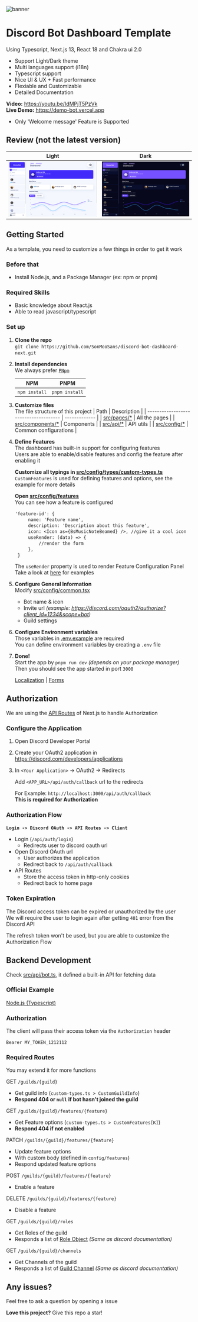 ![banner](./document/4B9E09C4-48F7-47B4-9622-93A43912BE63.png)

# Discord Bot Dashboard Template

Using Typescript, Next.js 13, React 18 and Chakra ui 2.0

- Support Light/Dark theme
- Multi languages support (i18n)
- Typescript support
- Nice UI & UX + Fast performance
- Flexiable and Customizable
- Detailed Documentation

**Video:** https://youtu.be/IdMPjT5PzVk <br/>
**Live Demo:** https://demo-bot.vercel.app

- Only 'Welcome message' Feature is Supported

## Review (not the latest version)

|                  Light                   |                  Dark                  |
| :--------------------------------------: | :------------------------------------: |
| ![light-mode](./document/home-light.png) | ![dark-mode](./document/home-dark.png) |

## Getting Started

As a template, you need to customize a few things in order to get it work

### Before that

- Install Node.js, and a Package Manager (ex: npm or pnpm)

### Required Skills

- Basic knowledge about React.js
- Able to read javascript/typescript

### Set up

1. **Clone the repo**
   <br>
   `git clone https://github.com/SonMooSans/discord-bot-dashboard-next.git`
2. **Install dependencies**
   <br>
   We always prefer [`PNpm`](https://pnpm.io)

   |      NPM      |      PNPM      |
   | :-----------: | :------------: |
   | `npm install` | `pnpm install` |

3. **Customize files**
   <br>
   The file structure of this project
   | Path | Description |
   | ------------------------------------- | ------------- |
   | [src/pages/\*](./src/pages) | All the pages |
   | [src/components/\*](./src/components) | Components |
   | [src/api/\*](./src/api) | API utils |
   | [src/config/\*](./src/api) | Common configurations |
4. **Define Features**
   <br>
   The dashboard has built-in support for configuring features
   <br>
   Users are able to enable/disable features and config the feature after enabling it

   **Customize all typings in [src/config/types/custom-types.ts](./src/config/types/custom-types.ts)**
   <br>
   `CustomFeatures` is used for defining features and options, see the example for more details

   **Open [src/config/features](./src/config/features.tsx)**
   <br>
   You can see how a feature is configured

   ```tsx
   'feature-id': {
        name: 'Feature name',
        description: 'Description about this feature',
        icon: <Icon as={BsMusicNoteBeamed} />, //give it a cool icon
        useRender: (data) => {
            //render the form
        },
    }
   ```

   The `useRender` property is used to render Feature Configuration Panel <br>
   Take a look at [here](./src/config/example/WelcomeMessageFeature.tsx) for examples

5. **Configure General Information**
   <br>
   Modify [src/config/common.tsx](./src/config/common.tsx)
   - Bot name & icon
   - Invite url _(example: https://discord.com/oauth2/authorize?client_id=1234&scope=bot)_
   - Guild settings
6. **Configure Environment variables**
   <br>
   Those variables in [.env.example](./.env.example) are required
   <br>
   You can define environment variables by creating a `.env` file
7. **Done!**
   <br>
   Start the app by `pnpm run dev` _(depends on your package manager)_
   <br>
   Then you should see the app started in port `3000`

   [Localization](./document/localization.md) | [Forms](./document/form.md)

## Authorization

We are using the [API Routes](https://nextjs.org/docs/api-routes/introduction) of Next.js to handle Authorization

### Configure the Application

1. Open Discord Developer Portal
2. Create your OAuth2 application in https://discord.com/developers/applications
3. In `<Your Application>` -> OAuth2 -> Redirects

   Add `<APP_URL>/api/auth/callback` url to the redirects

   For Example: `http://localhost:3000/api/auth/callback` <br>
   **This is required for Authorization**

### Authorization Flow

**`Login -> Discord OAuth -> API Routes -> Client`**

- Login (`/api/auth/login`)
  <br>
  - Redirects user to discord oauth url
- Open Discord OAuth url
  - User authorizes the application
  - Redirect back to `/api/auth/callback`
- API Routes
  - Store the access token in http-only cookies
  - Redirect back to home page

### Token Expiration

The Discord access token can be expired or unauthorized by the user <br>
We will require the user to login again after getting `401` error from the Discord API

The refresh token won't be used, but you are able to customize the Authorization Flow

## Backend Development

Check [src/api/bot.ts](./src/api/bot.ts), it defined a built-in API for fetching data

### Official Example

[Node.js (Typescript)](https://github.com/SonMooSans/discord-dashboard-backend-next)

### Authorization

The client will pass their access token via the `Authorization` header

```
Bearer MY_TOKEN_1212112
```

### Required Routes

You may extend it for more functions

GET `/guilds/{guild}`

- Get guild info (`custom-types.ts > CustomGuildInfo`)
- **Respond 404 or `null` if bot hasn't joined the guild**

GET `/guilds/{guild}/features/{feature}`

- Get Feature options (`custom-types.ts > CustomFeatures[K]`)
- **Respond 404 if not enabled**

PATCH `/guilds/{guild}/features/{feature}`

- Update feature options
- With custom body (defined in `config/features`)
- Respond updated feature options

POST `/guilds/{guild}/features/{feature}`

- Enable a feature

DELETE `/guilds/{guild}/features/{feature}`

- Disable a feature

GET `/guilds/{guild}/roles`

- Get Roles of the guild
- Responds a list of [Role Object](https://discord.com/developers/docs/topics/permissions#role-object) _(Same as discord documentation)_

GET `/guilds/{guild}/channels`

- Get Channels of the guild
- Responds a list of [Guild Channel](https://discord.com/developers/docs/resources/channel#channel-object) _(Same as discord documentation)_

## Any issues?

Feel free to ask a question by opening a issue

**Love this project?** Give this repo a star!
